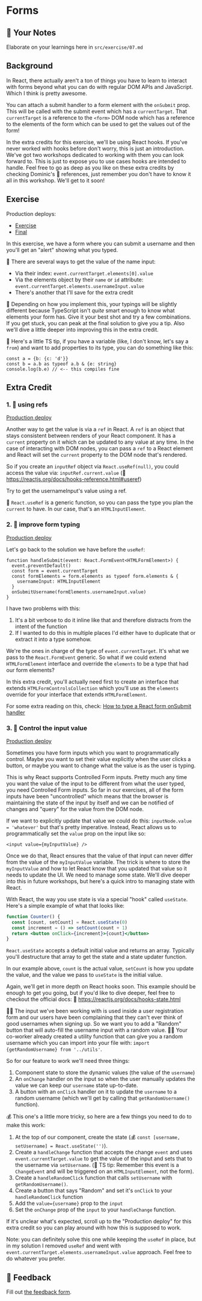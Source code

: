# Forms

## 📝 Your Notes

Elaborate on your learnings here in `src/exercise/07.md`

## Background

In React, there actually aren't a ton of things you have to learn to interact
with forms beyond what you can do with regular DOM APIs and JavaScript. Which I
think is pretty awesome.

You can attach a submit handler to a form element with the `onSubmit` prop. This
will be called with the submit event which has a `currentTarget`. That
`currentTarget` is a reference to the `<form>` DOM node which has a reference to
the elements of the form which can be used to get the values out of the form!

In the extra credits for this exercise, we'll be using React hooks. If you've
never worked with hooks before don't worry, this is just an introduction. We've
got two workshops dedicated to working with them you can look forward to. This
is just to expose you to use cases hooks are intended to handle. Feel free to go
as deep as you like on these extra credits by checking Dominic's 📜 references,
just remember you don't have to know it all in this workshop. We'll get to it
soon!

## Exercise

Production deploys:

- [Exercise](http://react-fundamentals-next.netlify.app/isolated/exercise/07.tsx)
- [Final](http://react-fundamentals-next.netlify.app/isolated/final/07.tsx)

In this exercise, we have a form where you can submit a username and then you'll
get an "alert" showing what you typed.

🦉 There are several ways to get the value of the name input:

- Via their index: `event.currentTarget.elements[0].value`
- Via the elements object by their `name` or `id` attribute:
  `event.currentTarget.elements.usernameInput.value`
- There's another that I'll save for the extra credit

🦺 Depending on how you implement this, your typings will be slightly different
because TypeScript isn't _quite_ smart enough to know what elements your form
has. Give it your best shot and try a few combinations. If you get stuck, you
can peak at the final solution to give you a tip. Also we'll dive a little
deeper into improving this in the extra credit.

🦺 Here's a little TS tip, if you have a variable (like, I don't know, let's say
a `from`) and want to add properties to its type, you can do something like
this:

```tsx
const a = {b: {c: 'd'}}
const b = a.b as typeof a.b & {e: string}
console.log(b.e) // <-- this compiles fine
```

## Extra Credit

### 1. 💯 using refs

[Production deploy](http://react-fundamentals-next.netlify.app/isolated/final/07.extra-1.tsx)

Another way to get the value is via a `ref` in React. A `ref` is an object that
stays consistent between renders of your React component. It has a `current`
property on it which can be updated to any value at any time. In the case of
interacting with DOM nodes, you can pass a `ref` to a React element and React
will set the `current` property to the DOM node that's rendered.

So if you create an `inputRef` object via `React.useRef(null)`, you could access
the value via: `inputRef.current.value` (📜
https://reactjs.org/docs/hooks-reference.html#useref)

Try to get the usernameInput's value using a ref.

🦺 `React.useRef` is a generic function, so you can pass the type you plan the
`current` to have. In our case, that's an `HTMLInputElement`.

### 2. 💯 improve form typing

[Production deploy](http://react-fundamentals-next.netlify.app/isolated/final/07.extra-2.tsx)

Let's go back to the solution we have before the `useRef`:

```tsx
function handleSubmit(event: React.FormEvent<HTMLFormElement>) {
  event.preventDefault()
  const form = event.currentTarget
  const formElements = form.elements as typeof form.elements & {
    usernameInput: HTMLInputElement
  }
  onSubmitUsername(formElements.usernameInput.value)
}
```

I have two problems with this:

1. It's a bit verbose to do it inline like that and therefore distracts from the
   intent of the function
2. If I wanted to do this in multiple places I'd either have to duplicate that
   or extract it into a type somehow.

We're the ones in charge of the type of `event.currentTarget`. It's what we pass
to the `React.FormEvent` generic. So what if we could extend `HTMLFormElement`
interface and override the `elements` to be a type that had our form elements?

In this extra credit, you'll actually need first to create an interface that
extends `HTMLFormControlsCollection` which you'll use as the `elements` override
for your interface that extends `HTMLFormElement`.

For some extra reading on this, check:
[How to type a React form onSubmit handler](https://epicreact.dev/how-to-type-a-react-form-on-submit-handler)

### 3. 💯 Control the input value

[Production deploy](http://react-fundamentals-next.netlify.app/isolated/final/07.extra-3.tsx)

Sometimes you have form inputs which you want to programmatically control. Maybe
you want to set their value explicitly when the user clicks a button, or maybe
you want to change what the value is as the user is typing.

This is why React supports Controlled Form inputs. Pretty much any time you want
the value of the input to be different from what the user typed, you need
Controlled Form inputs. So far in our exercises, all of the form inputs have
been "uncontrolled" which means that the browser is maintaining the state of the
input by itself and we can be notified of changes and "query" for the value from
the DOM node.

If we want to explicitly update that value we could do this:
`inputNode.value = 'whatever'` but that's pretty imperative. Instead, React
allows us to programmatically set the `value` prop on the input like so:

```tsx
<input value={myInputValue} />
```

Once we do that, React ensures that the value of that input can never differ
from the value of the `myInputValue` variable. The trick is where to store the
`myInputValue` and how to let React know that you updated that value so it needs
to update the UI. We need to manage some state. We'll dive deeper into this in
future workshops, but here's a quick intro to managing state with React.

With React, the way you use state is via a special "hook" called `useState`.
Here's a simple example of what that looks like:

```jsx
function Counter() {
  const [count, setCount] = React.useState(0)
  const increment = () => setCount(count + 1)
  return <button onClick={increment}>{count}</button>
}
```

`React.useState` accepts a default initial value and returns an array. Typically
you'll destructure that array to get the state and a state updater function.

In our example above, `count` is the actual value, `setCount` is how you update
the value, and the value we pass to `useState` is the initial value.

Again, we'll get in more depth on React hooks soon. This example should be
enough to get you going, but if you'd like to dive deeper, feel free to checkout
the official docs: 📜 https://reactjs.org/docs/hooks-state.html

👨‍💼 The input we've been working with is used inside a user registration form and
our users have been complaining that they can't ever think of good usernames
when signing up. So we want you to add a "Random" button that will auto-fill the
username input with a random value. 🧝‍♀️ Your co-worker already created a utility
function that can give you a random username which you can import into your file
with: `import {getRandomUsername} from '../utils'`.

So for our feature to work we'll need three things:

1. Component state to store the dynamic values (the value of the `username`)
2. An `onChange` handler on the input so when the user manually updates the
   value we can keep our `username` state up-to-date.
3. A button with an `onClick` handler on it to update the `username` to a random
   username (which we'll get by calling that `getRandomUsername()` function).

💰 This one's a little more tricky, so here are a few things you need to do to
make this work:

1. At the top of our component, create the state (💰
   `const [username, setUsername] = React.useState('')`).
2. Create a `handleChange` function that accepts the change `event` and uses
   `event.currentTarget.value` to get the value of the input and sets that to
   the username via `setUsername`. (🦺 TS tip: Remember this event is a
   `ChangeEvent` and will be triggered on an `HTMLInputElement`, not the form).
3. Create a `handleRandomClick` function that calls `setUsername` with
   `getRandomUsername()`.
4. Create a button that says "Random" and set it's `onClick` to your
   `handleRandomClick` function
5. Add the `value={username}` prop to the `input`
6. Set the `onChange` prop of the `input` to your `handleChange` function.

If it's unclear what's expected, scroll up to the "Production deploy" for this
extra credit so you can play around with how this is supposed to work.

Note: you can definitely solve this one while keeping the `useRef` in place, but
in my solution I removed `useRef` and went with
`event.currentTarget.elements.usernameInput.value` approach. Feel free to do
whatever you prefer.

## 🦉 Feedback

Fill out
[the feedback form](https://ws.kcd.im/?ws=React%20Fundamentals%20%E2%9A%9B&e=07%3A%20Forms&em=).
